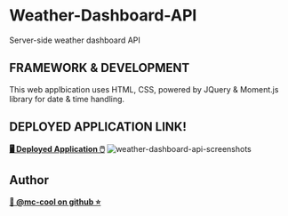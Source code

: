 # Weather-Dashboard-API
Server-side weather dashboard API

## FRAMEWORK & DEVELOPMENT
This web applbication uses HTML, CSS, powered by JQuery & Moment.js library for date & time handling.

## DEPLOYED APPLICATION LINK!
**[🖥️ Deployed Application 🖱️](https://m-ccool.github.io/Weather-Dashboard-API/)**
![weather-dashboard-api-screenshots](https://user-images.githubusercontent.com/101916187/197895277-228e34c9-8fd2-4ff8-b88f-76231c9a0a9b.png)





## Author
**[🐉 @mc-cool on github ⭐](https://github.com/m-ccool)**

